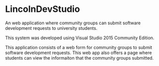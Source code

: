 # LincolnDevStudio
An web application where community groups can submit software development requests to university students.

This system was developed using Visual Studio 2015 Community Edition.

This application consists of a web form for community groups to submit software development requests. 
This web app also offers a page where students can view the informaiton that the community groups submitted.
